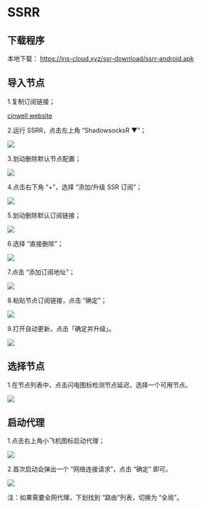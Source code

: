 # SSRR

## 下载程序

本地下载： https://ins-cloud.xyz/ssr-download/ssrr-android.apk

## 导入节点

1.复制订阅链接；

[cinwell website](/sublink?type=ssr ':include :type=markdown')

2.运行 SSRR，点击左上角 “ShadowsocksR ▼”；

![](../static/images/SSRR/2020-01-27174702.jpg)

3.划动删除默认节点配置；

![](../static/images/SSRR/2020-01-27174703.jpg)

4.点击右下角 “+”，选择 “添加/升级 SSR 订阅”；

![](../static/images/SSRR/2020-01-27174704.jpg)

5.划动删除默认订阅链接；

![](../static/images/SSRR/2020-01-27174705.jpg)

6.选择 “直接删除”；

![](../static/images/SSRR/2020-01-27174706.jpg)

7.点击 “添加订阅地址”；

![](../static/images/SSRR/2020-01-27174707.jpg)

8.粘贴节点订阅链接，点击 “确定”；

![](../static/images/SSRR/2020-01-27174708.jpg)

9.打开自动更新，点击「确定并升级」。

![](../static/images/SSRR/2020-01-27174709.jpg)

## 选择节点

1.在节点列表中，点击闪电图标检测节点延迟，选择一个可用节点。

![](../static/images/SSRR/2020-01-27174710.jpg)

## 启动代理

1.点击右上角小飞机图标启动代理；

![](../static/images/SSRR/2020-01-27174711.jpg)

2.首次启动会弹出一个 “网络连接请求”，点击 “确定” 即可。

![](../static/images/SSRR/2020-01-27174712.jpg)

注：如果需要全网代理，下划找到 “路由”列表，切换为 “全局”。